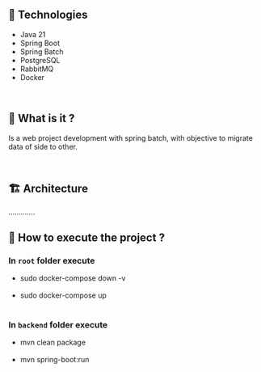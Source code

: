## 📌 Technologies
- Java 21
- Spring Boot
- Spring Batch
- PostgreSQL
- RabbitMQ
- Docker

<br>

## 🎯 What is it ?
Is a web project development with spring batch, with objective to migrate data of side to other.

<br>

## 🏗 Architecture

.............
<br>

## 🚀 How to execute the project ?

### In ``root`` folder execute

- sudo docker-compose down -v <br><br>
- sudo docker-compose up <br><br>

### In ``backend`` folder execute

- mvn clean package <br><br>
- mvn spring-boot:run <br><br>
